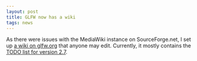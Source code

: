 ```yaml
---
layout: post
title: GLFW now has a wiki
tags: news
---
```


As there were issues with the MediaWiki instance on SourceForge.net, I set
up [a wiki on glfw.org](http://wiki.glfw.org/wiki/) that anyone
may edit.  Currently, it mostly contains the
[TODO list for version 2.7](http://wiki.glfw.org/wiki/TODO_for_GLFW_2.7).
